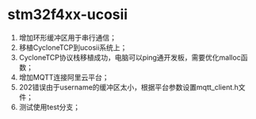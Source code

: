 <!--
 * @Author: your name
 * @Date: 2020-06-12 14:06:13
 * @LastEditTime: 2020-06-15 18:39:03
 * @LastEditors: Please set LastEditors
 * @Description: In User Settings Edit
 * @FilePath: \stm32f4xx-ucosii\README.md
--> 
# stm32f4xx-ucosii
1. 增加环形缓冲区用于串行通信；
2. 移植CycloneTCP到ucosii系统上；
3. CycloneTCP协议栈移植成功，电脑可以ping通开发板，需要优化malloc函数；
4. 增加MQTT连接阿里云平台；
5. 202错误由于username的缓冲区太小，根据平台参数设置mqtt_client.h文件；
6. 测试使用test分支；
